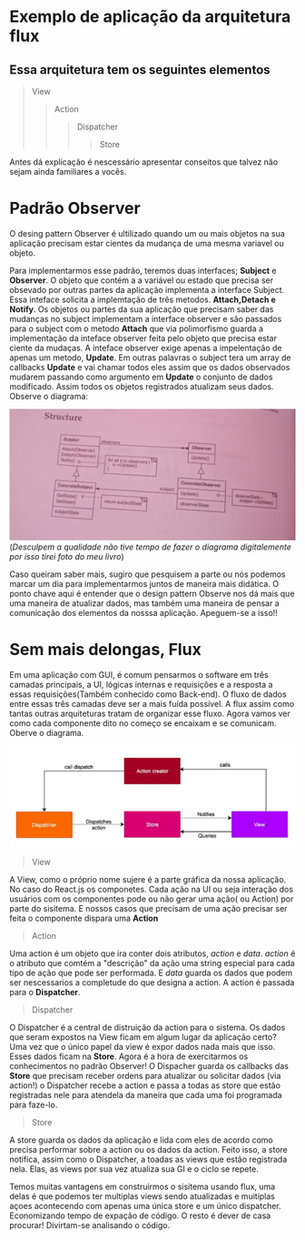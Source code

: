 # Exemplo de aplicação da arquitetura flux

## Essa arquitetura tem os seguintes elementos

>  View
>> Action
>>> Dispatcher
>>>> Store

Antes dá explicação é nescessário apresentar conseitos que talvez não sejam ainda familiares a vocês.

# Padrão Observer

O desing pattern Observer é ultilizado quando um ou mais objetos na sua aplicação precisam estar cientes da mudança de uma mesma variavel ou objeto.

Para implementarmos esse padrão, teremos duas interfaces; **Subject** e **Observer**. O objeto que contém a a variável ou estado que precisa ser obsevado por outras partes da aplicação implementa a interface Subject. Essa inteface solicita a implemtação de três metodos. **Attach,Detach e Notify**. Os objetos ou partes da sua aplicação que precisam saber das mudanças no subject implementam a interface observer e são passados para o subject com o metodo **Attach** que via polimorfismo guarda a implementação da inteface observer feita pelo objeto que precisa estar ciente da mudaças. A inteface observer exige apenas a impelentação de apenas um metodo, **Update**. Em outras palavras o subject tera um array de callbacks **Update** e vai chamar todos eles assim que os dados observados mudarem passando como argumento em **Update** o conjunto de dados modificado. Assim todos os objetos registrados atualizam seus dados. Observe o diagrama:

![alt text](images\structureObserver.jpg)
(*Desculpem a qualidade não tive tempo de fazer o diagrama digitalemente por isso tirei foto do meu livro*)

Caso queiram saber mais, sugiro que pesquisem a parte ou nós podemos marcar um dia para implementarmos juntos de maneira mais didática. O ponto chave aqui é entender que o design pattern Observe nos dá mais que uma maneira de atualizar dados, mas também uma maneira de pensar a comunicação dos elementos da nosssa aplicação. Apeguem-se a isso!!

# Sem mais delongas, Flux

Em uma aplicação com GUI, é comum pensarmos o software em três camadas principais, a UI, lógicas internas e requisições e a resposta a essas requisições(Também conhecido como Back-end). O fluxo de dados entre essas três camadas deve ser a mais fuída possível. A flux assim como tantas outras arquiteturas tratam de organizar esse fluxo. Agora vamos ver como cada componente dito no começo se encaixam e se comunicam. Oberve o diagrama.

![alt text](images\fluxgraph.PNG)

> View

A View, como o próprio nome sujere é a parte gráfica da nossa aplicação. No caso do React.js os componetes. Cada ação na UI ou seja interação dos usuários com os componentes pode ou não gerar uma ação( ou Action) por parte do sisitema. E nossos casos que precisam de uma ação precisar ser feita o componente dispara uma **Action**

>Action

Uma action é um objeto que ira conter dois atributos, *action* e *data*. *action* é o atributo que comtém a "descrição" da ação uma string especial para cada tipo de ação que pode ser performada. E *data* guarda os dados que podem ser nescessarios a completude do que designa a action. A action é passada para o **Dispatcher**.

>Dispatcher

O Dispatcher é a central de distruição da action para o sistema. Os dados que seram expostos na View ficam em algum lugar da aplicação certo? Uma vez que o único papel da view é expor dados nada mais que isso. Esses dados ficam na **Store**. Agora é a hora de exercitarmos os conhecimentos no padrão Observer! O Dispacher guarda os callbacks das **Store** que precisam receber ordens para atualizar ou solicitar dados (via action!) o Dispatcher recebe a action e passa a todas as store que estão registradas nele para atendela da maneira que cada uma foi programada para faze-lo.

>Store

A store guarda os dados da aplicação e lida com eles de acordo como precisa performar sobre a action ou os dados da action. Feito isso, a store notifica, assim como o Dispatcher, a toadas as views que estão registrada nela. Elas, as views por sua vez atualiza sua GI e o ciclo se repete.

Temos muitas vantagens em construirmos o sisitema usando flux, uma delas é que podemos ter multiplas views sendo atualizadas e muitiplas açoes acontecendo com apenas uma única store e um único dispatcher. Economizando tempo de expação de código. O resto é dever de casa procurar! Divirtam-se analisando o código.